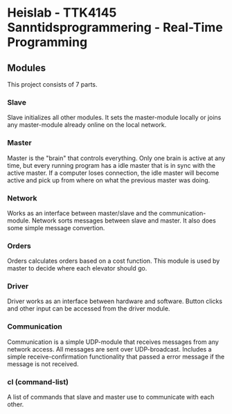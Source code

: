 # Heislab - TTK4145 Sanntidsprogrammering - Real-Time Programming

## Modules
This project consists of 7 parts.

### Slave
Slave initializes all other modules. It sets the master-module locally or joins any master-module already online on the local network.

### Master
Master is the "brain" that controls everything. Only one brain is active at any time, but every running program has a idle master that is in sync with the active master. If a computer loses connection, the idle master will become active and pick up from where on what the previous master was doing.

### Network
Works as an interface between master/slave and the communication-module. Network sorts messages between slave and master. It also does some simple message convertion.

### Orders
Orders calculates orders based on a cost function. This module is used by master to decide where each elevator should go.

### Driver
Driver works as an interface between hardware and software. Button clicks and other input can be accessed from the driver module.

### Communication
Communication is a simple UDP-module that receives messages from any network access. All messages are sent over UDP-broadcast. Includes a simple receive-confirmation functionality that passed a error message if the message is not received.

### cl (command-list)
A list of commands that slave and master use to communicate with each other.
